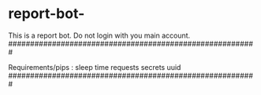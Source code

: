 # report-bot-

This is a report bot. Do not login with you main account.
#########################################################

Requirements/pips :
sleep
time
requests
secrets
uuid
#########################################################
